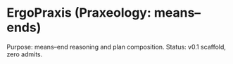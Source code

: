 # ErgoPraxis (Praxeology: means–ends)
Purpose: means–end reasoning and plan composition.
Status: v0.1 scaffold, zero admits.
